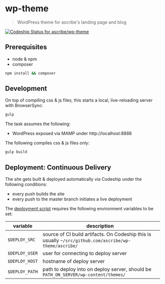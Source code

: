 # wp-theme

> WordPress theme for ascribe's landing page and blog

[ ![Codeship Status for ascribe/wp-theme](https://codeship.com/projects/33c7d280-cf2d-0133-1c09-5ed74b30bb55/status?branch=master)](https://codeship.com/projects/141150)

## Prerequisites

- node & npm
- composer

```bash
npm install && composer
```

## Development

On top of compiling css & js files, this starts a local, live-reloading server with BrowserSync:

```bash
gulp
```

The task assumes the following:

- WordPress exposed via MAMP under http://localhost:8888

The following compiles css & js files only:

```bash
gulp build
```

## Deployment: Continuous Delivery

The site gets built & deployed automatically via Codeship under the following conditions:

- every push builds the site
- every push to the master branch initiates a live deployment

The [deployment script](_ci/deploy.sh) requires the following environment variables to be set:

| variable | description
|--|--
| `$DEPLOY_SRC` | source of CI build artifacts. On Codeship this is usually `~/src/github.com/ascribe/wp-theme/ascribe/`
| `$DEPLOY_USER` | user for connecting to deploy server
| `$DEPLOY_HOST` | hostname of deploy server
| `$DEPLOY_PATH` | path to deploy into on deploy server, should be `PATH_ON_SERVER/wp-content/themes/`
